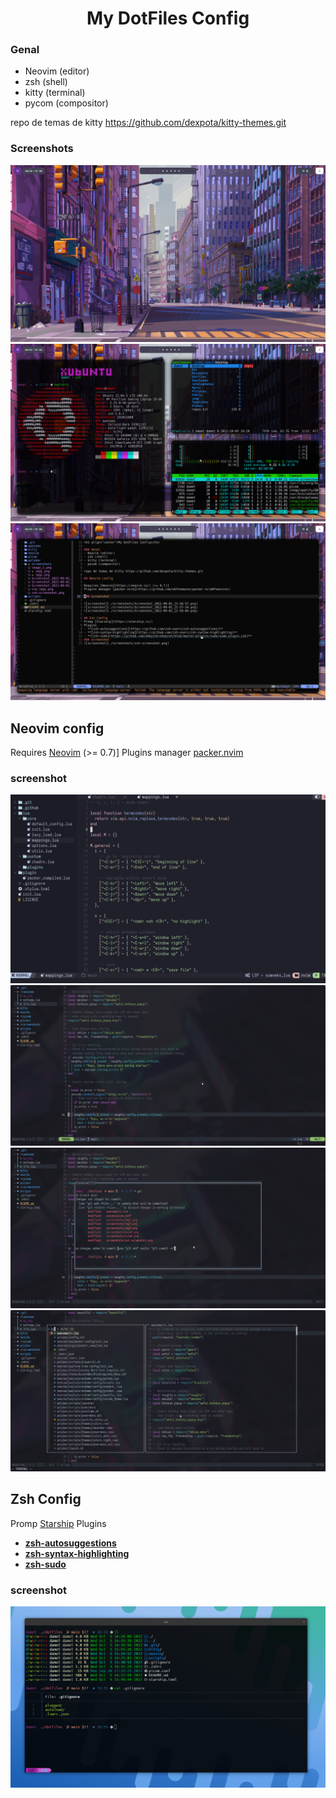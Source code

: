 <h1 align="center">My DotFiles Config</h1>

### Genal
- Neovim (editor)
- zsh (shell)
- kitty (terminal)
- pycom (compositor)

repo de temas de kitty https://github.com/dexpota/kitty-themes.git

### Screenshots
![screenshot 1](./screenshots/img1.png)
![screenshot 2](./screenshots/img2.png)
![screenshot 3](./screenshots/img3.png)

## Neovim config

Requires [Neovim](https://neovim.io/) (>= 0.7)]
Plugins manager [packer.nvim](https://github.com/wbthomason/packer.nvim#features)

### screenshot

![scroonshot](./screenshots/nvim1.png)
![scroonshot](./screenshots/nvim2.png)
![scroonshot](./screenshots/nvim3.png)
![scroonshot](./screenshots/nvim4.png)

## Zsh Config
Promp [Starship](https://starship.rs/)
Plugins
- **[zsh-autosuggestions](https://github.com/zsh-users/zsh-autosuggestions)**
- **[zsh-syntax-highlighting](https://github.com/zsh-users/zsh-syntax-highlighting)**
- **[zsh-sudo](https://github.com/ohmyzsh/ohmyzsh/blob/master/plugins/sudo/sudo.plugin.zsh)**
### screenshot
![scroonshot](./screenshots/zsh-screenshot.png)
